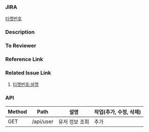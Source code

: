 <!-- 지라 티켓 url -->
### JIRA
[티켓번호](https://https://dongurami.atlassian.net/browse/티켓번호)

<!-- 내용 (필수) -->
### Description

<!-- 리뷰어가 리뷰하기전 알면 좋을 내용 (선택) -->
### To Reviewer

<!-- 참고한 레퍼런스 링크 (선택) -->
### Reference Link

<!-- 관련된 이슈 링크 (선택) -->
### Related Issue Link

1. [티켓번호:설명](https://https://dongurami.atlassian.net/browse/티켓번호)

<!-- 작업한 API (선택) -->
### API

| Method | Path      | 설명           | 작업(추가, 수정, 삭제) |
| ------ | --------- | -------------- | ---------------------- |
| GET    | /api/user | 유저 정보 조회 | 추가                   |
